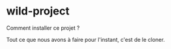 # wild-project

Comment installer ce projet ? 

Tout ce que nous avons à faire pour l'instant, c'est de le cloner. 